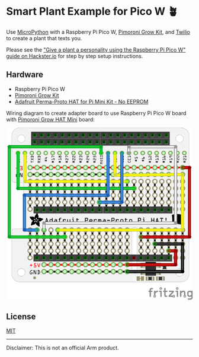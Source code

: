 # Smart Plant Example for Pico W 🪴

Use [MicroPython](https://micropython.org) with a Raspberry Pi Pico W, [Pimoroni Grow Kit](https://shop.pimoroni.com/products/grow?variant=32208365486163), and [Twilio](https://www.twilio.com) to create a plant that texts you.

Please see the ["Give a plant a personality using the Raspberry Pi Pico W" guide on Hackster.io](https://www.hackster.io/sandeep-mistry/give-a-plant-a-personality-using-the-raspberry-pi-pico-w-23f701) for step by step setup instructions.

## Hardware

 * Raspberry Pi Pico W
 * [Pimoroni Grow Kit](https://shop.pimoroni.com/products/grow?variant=32208365486163)
 * [Adafruit Perma-Proto HAT for Pi Mini Kit - No EEPROM](https://www.adafruit.com/product/2310)

Wiring diagram to create adapter board to use Raspberry Pi Pico W board with [Pimoroni Grow HAT Mini](https://shop.pimoroni.com/products/grow-hat-mini?variant=32345076006995) board:

![Wiring diagram to create adapter board to use Raspberry Pi Pico W board with Pimoroni Grow HAT Mini board](fritzing/pico-w-grow-kit-adapter_bb.png)

## License

[MIT](LICENSE)

---

Disclaimer: This is not an official Arm product.
